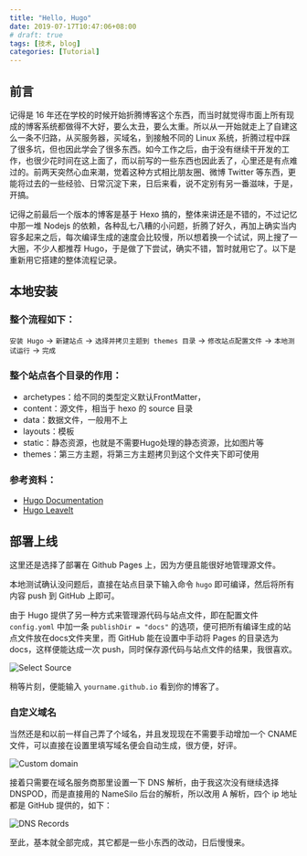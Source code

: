 ```yaml
---
title: "Hello, Hugo"
date: 2019-07-17T10:47:06+08:00
# draft: true
tags: [技术, blog]
categories: [Tutorial]
---
```


## 前言

记得是 16 年还在学校的时候开始折腾博客这个东西，而当时就觉得市面上所有现成的博客系统都做得不大好，要么太丑，要么太重。所以从一开始就走上了自建这么一条不归路，从买服务器，买域名，到接触不同的 Linux 系统，折腾过程中踩了很多坑，但也因此学会了很多东西。如今工作之后，由于没有继续干开发的工作，也很少花时间在这上面了，而以前写的一些东西也因此丢了，心里还是有点难过的。前两天突然心血来潮，觉着这种方式相比朋友圈、微博 Twitter 等东西，更能将过去的一些经验、日常沉淀下来，日后来看，说不定别有另一番滋味，于是，开搞。

记得之前最后一个版本的博客是基于 Hexo 搞的，整体来讲还是不错的，不过记忆中那一堆 Nodejs 的依赖，各种乱七八糟的小问题，折腾了好久，再加上确实当内容多起来之后，每次编译生成的速度会比较慢，所以想着换一个试试，网上搜了一大圈，不少人都推荐 Hugo，于是做了下尝试，确实不错，暂时就用它了。以下是重新用它搭建的整体流程记录。

## 本地安装
### 整个流程如下：

`安装 Hugo` -> `新建站点` -> `选择并拷贝主题到 themes 目录` -> `修改站点配置文件` -> `本地测试运行` -> `完成`

### 整个站点各个目录的作用：
* archetypes：给不同的类型定义默认FrontMatter，
* content：源文件，相当于 hexo 的 source 目录
* data：数据文件，一般用不上
* layouts：模板
* static：静态资源，也就是不需要Hugo处理的静态资源，比如图片等
* themes：第三方主题，将第三方主题拷贝到这个文件夹下即可使用

### 参考资料：
* [Hugo Documentation](https://gohugo.io/documentation/)
* [Hugo LeaveIt](https://github.com/liuzc/LeaveIt)

## 部署上线

这里还是选择了部署在 Github Pages 上，因为方便且能很好地管理源文件。

本地测试确认没问题后，直接在站点目录下输入命令 `hugo` 即可编译，然后将所有内容 push 到 GitHub 上即可。

由于 Hugo 提供了另一种方式来管理源代码与站点文件，即在配置文件 `config.yoml` 中加一条 `publishDir = "docs"` 的选项，便可把所有编译生成的站点文件放在docs文件夹里，而 GitHub 能在设置中手动将 Pages 的目录选为 docs，这样便能达成一次 push，同时保存源代码与站点文件的结果，我很喜欢。

![Select Source](https://i.loli.net/2019/07/17/5d2e8eea2cde391382.jpg)

稍等片刻，便能输入 `yourname.github.io` 看到你的博客了。

### 自定义域名

当然还是和以前一样自己弄了个域名，并且发现现在不需要手动增加一个 CNAME 文件，可以直接在设置里填写域名便会自动生成，很方便，好评。

![Custom domain](https://i.loli.net/2019/07/17/5d2e8eea3db9973301.jpg)

接着只需要在域名服务商那里设置一下 DNS 解析，由于我这次没有继续选择 DNSPOD，而是直接用的 NameSilo 后台的解析，所以改用 A 解析，四个 ip 地址都是 GitHub 提供的，如下：

![DNS Records](https://i.loli.net/2019/07/17/5d2e8eea4c02a44820.jpg)


至此，基本就全部完成，其它都是一些小东西的改动，日后慢慢来。